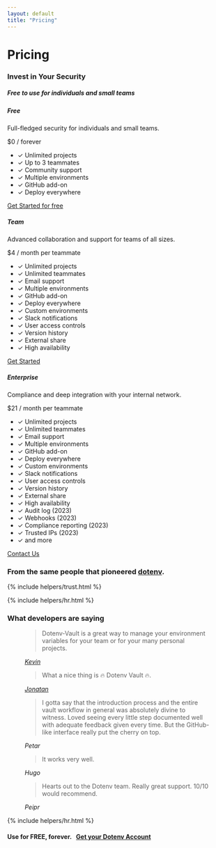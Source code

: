 ```yaml
---
layout: default
title: "Pricing"
---
```


<div class="row">
  <div class="col-lg-10 offset-lg-1">
    <h1 class="text-center h5 text-secondary font-monospace mt-5 pb-0 mb-0 fw-normal">Pricing</h1>
    <h3 class="text-center h1 fw-bold">Invest in Your Security</h3>
    <h5 class="text-center">Free to use for individuals and small teams</h5>
    <div class="card-group mt-4">
      <div class="card bg-warning" style="--bs-bg-opacity: 0.1;">
        <div class="card-header py-3">
          <h5 class="card-title h4 fw-bold">Free</h5>
          <p class="card-text small">Full-fledged security for individuals and small teams.</p>
          <p class="card-text"><span class="font-monosopace fw-semibold h5">$0</span> / forever</p>
        </div>
        <div class="card-body p-0">
          <ul class="list-group list-group-flush">
            <li class="list-group-item small bg-transparent">
              <span class="text-success">✓</span> Unlimited projects
            </li>
            <li class="list-group-item small bg-transparent">
              <span class="text-success">✓</span> Up to 3 teammates
            </li>
            <li class="list-group-item small bg-transparent">
              <span class="text-success">✓</span> Community support
            </li>
            <li class="list-group-item small bg-transparent">
              <span class="text-success">✓</span> Multiple environments
            </li>
            <li class="list-group-item small bg-transparent">
              <span class="text-success">✓</span> GitHub add-on
            </li>
            <li class="list-group-item small bg-transparent">
              <span class="text-success">✓</span> Deploy everywhere
            </li>
          </ul>
        </div>
        <div class="card-footer">
          <div class="d-grid gap-2">
            <a class="btn btn-sm btn-link text-dark" href="/signup">Get Started for free</a>
          </div>
        </div>
      </div>
      <div class="card bg-warning" style="--bs-bg-opacity: 0.1;">
        <div class="card-header py-3">
          <h5 class="card-title h4 fw-bold">Team</h5>
          <p class="card-text small">Advanced collaboration and support for teams of all sizes.</p>
          <p class="card-text"><span class="font-monosopace fw-semibold h5">$4 / month</span> per teammate</p>
        </div>
        <div class="card-body p-0">
          <ul class="list-group list-group-flush">
            <li class="list-group-item small bg-transparent">
              <span class="text-success">✓</span> Unlimited projects
            </li>
            <li class="list-group-item small bg-transparent">
              <span class="text-success">✓</span> Unlimited teammates
            </li>
            <li class="list-group-item small bg-transparent">
              <span class="text-success">✓</span> Email support
            </li>
            <li class="list-group-item small bg-transparent">
              <span class="text-success">✓</span> Multiple environments
            </li>
            <li class="list-group-item small bg-transparent">
              <span class="text-success">✓</span> GitHub add-on
            </li>
            <li class="list-group-item small bg-transparent">
              <span class="text-success">✓</span> Deploy everywhere
            </li>
            <li class="list-group-item small bg-transparent">
              <span class="text-success">✓</span> Custom environments
            </li>
            <li class="list-group-item small bg-transparent">
              <span class="text-success">✓</span> Slack notifications
            </li>
            <li class="list-group-item small bg-transparent">
              <span class="text-success">✓</span> User access controls
            </li>
            <li class="list-group-item small bg-transparent">
              <span class="text-success">✓</span> Version history
            </li>
            <li class="list-group-item small bg-transparent">
              <span class="text-success">✓</span> External share
            </li>
            <li class="list-group-item small bg-transparent">
              <span class="text-success">✓</span> High availability
            </li>
          </ul>
        </div>
        <div class="card-footer">
          <div class="d-grid gap-2">
            <a class="btn btn-sm btn-dark" href="/signup">Get Started</a>
          </div>
        </div>
      </div>
      <div class="card bg-warning" style="--bs-bg-opacity: 0.1;">
        <div class="card-header py-3">
          <h5 class="card-title h4 fw-bold">Enterprise</h5>
          <p class="card-text small">Compliance and deep integration with your internal network.</p>
          <p class="card-text"><span class="font-monosopace fw-semibold h5">$21 / month</span> per teammate</p>
        </div>
        <div class="card-body p-0">
          <ul class="list-group list-group-flush">
            <li class="list-group-item small bg-transparent">
              <span class="text-success">✓</span> Unlimited projects
            </li>
            <li class="list-group-item small bg-transparent">
              <span class="text-success">✓</span> Unlimited teammates
            </li>
            <li class="list-group-item small bg-transparent">
              <span class="text-success">✓</span> Email support
            </li>
            <li class="list-group-item small bg-transparent">
              <span class="text-success">✓</span> Multiple environments
            </li>
            <li class="list-group-item small bg-transparent">
              <span class="text-success">✓</span> GitHub add-on
            </li>
            <li class="list-group-item small bg-transparent">
              <span class="text-success">✓</span> Deploy everywhere
            </li>
            <li class="list-group-item small bg-transparent">
              <span class="text-success">✓</span> Custom environments
            </li>
            <li class="list-group-item small bg-transparent">
              <span class="text-success">✓</span> Slack notifications
            </li>
            <li class="list-group-item small bg-transparent">
              <span class="text-success">✓</span> User access controls
            </li>
            <li class="list-group-item small bg-transparent">
              <span class="text-success">✓</span> Version history
            </li>
            <li class="list-group-item small bg-transparent">
              <span class="text-success">✓</span> External share
            </li>
            <li class="list-group-item small bg-transparent">
              <span class="text-success">✓</span> High availability
            </li>
            <li class="list-group-item small bg-transparent">
              <span class="text-success">✓</span> Audit log (2023)
            </li>
            <li class="list-group-item small bg-transparent">
              <span class="text-success">✓</span> Webhooks (2023)
            </li>
            <li class="list-group-item small bg-transparent">
              <span class="text-success">✓</span> Compliance reporting (2023)
            </li>
            <li class="list-group-item small bg-transparent">
              <span class="text-success">✓</span> Trusted IPs (2023)
            </li>
            <li class="list-group-item small bg-transparent">
              <span class="text-success">✓</span> and more
            </li>
          </ul>
        </div>
        <div class="card-footer">
          <div class="d-grid gap-2">
            <a class="btn btn-sm btn-outline-dark" href="mailto:support@dotenv.org">Contact Us</a>
          </div>
        </div>
      </div>
    </div>
  </div>
</div>

<div class="row">
  <div class="col col-lg-10 offset-lg-1">
    <h3 class="display-6 fw-bold mt-5 mb-1 text-center">From the same people that pioneered <a class="text-dark" href="https://github.com/motdotla/dotenv" target="_blank">dotenv</a>.</h3>
    {% include helpers/trust.html %}
    <br/>
  </div>
</div>

{% include helpers/hr.html %}

<div class="row">
  <div class="col col-lg-8 offset-lg-2">
    <h3 class="display-5 fw-bold mt-4 mb-3 pt-4 text-center">What developers are saying</h3>
    <figure class="text-center mb-4">
      <blockquote class="blockquote">
        <p>Dotenv-Vault is a great way to manage your environment variables for your team or for your many personal projects.</p>
      </blockquote>
      <figcaption class="blockquote-footer">
        <a class="text-muted" href="https://twitter.com/KevLXu/status/1530754462758883328" target="_blank"><cite title="Kevin">Kevin</cite></a>
      </figcaption>
    </figure>
    <figure class="text-center mb-4">
      <blockquote class="blockquote">
        <p>What a nice thing is 🔥 Dotenv Vault 🔥.</p>
      </blockquote>
      <figcaption class="blockquote-footer">
        <a class="text-muted" href="https://twitter.com/jonatan_salas/status/1552292632554082305" target="_blank"><cite title="Jonatan">Jonatan</cite></a>
      </figcaption>
    </figure>
    <figure class="text-center mb-4">
      <blockquote class="blockquote">
        <p>I gotta say that the introduction process and the entire vault workflow in general was absolutely divine to witness. Loved seeing every little step documented well with adequate feedback given every time. But the GitHub-like interface really put the cherry on top.</p>
      </blockquote>
      <figcaption class="blockquote-footer">
        <cite title="Petar">Petar</cite>
      </figcaption>
    </figure>
    <figure class="text-center mb-4">
      <blockquote class="blockquote">
        <p>It works very well.</p>
      </blockquote>
      <figcaption class="blockquote-footer">
        <cite title="Petar">Hugo</cite>
      </figcaption>
    </figure>
    <figure class="text-center mb-4">
      <blockquote class="blockquote">
        <p>Hearts out to the Dotenv team. Really great support. 10/10 would recommend.</p>
      </blockquote>
      <figcaption class="blockquote-footer">
        <cite title="Petar">Peipr</cite>
      </figcaption>
    </figure>
  </div>
</div>

{% include helpers/hr.html %}

<div class="row">
  <div class="col">
    <h4 class="fw-bold text-center py-4 mt-4">
      Use for FREE, forever.&nbsp;&nbsp;&nbsp;<a class="btn btn-dark" href="/signup">Get your Dotenv Account</a>
    </h4>
  </div>
</div>

